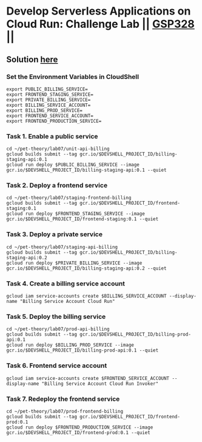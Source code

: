 # Develop Serverless Applications on Cloud Run: Challenge Lab || [GSP328](https://www.cloudskillsboost.google/focuses/14744?parent=catalog) ||

##  Solution [here]()

###  Set the Environment Variables in CloudShell ###

```
export PUBLIC_BILLING_SERVICE=
export FRONTEND_STAGING_SERVICE=
export PRIVATE_BILLING_SERVICE=
export BILLING_SERVICE_ACCOUNT=
export BILLING_PROD_SERVICE=
export FRONTEND_SERVICE_ACCOUNT=
export FRONTEND_PRODUCTION_SERVICE=
```
### Task 1. Enable a public service ###
```
cd ~/pet-theory/lab07/unit-api-billing
gcloud builds submit --tag gcr.io/$DEVSHELL_PROJECT_ID/billing-staging-api:0.1
gcloud run deploy $PUBLIC_BILLING_SERVICE --image gcr.io/$DEVSHELL_PROJECT_ID/billing-staging-api:0.1 --quiet
```

### Task 2. Deploy a frontend service ###
```
cd ~/pet-theory/lab07/staging-frontend-billing
gcloud builds submit --tag gcr.io/$DEVSHELL_PROJECT_ID/frontend-staging:0.1
gcloud run deploy $FRONTEND_STAGING_SERVICE --image gcr.io/$DEVSHELL_PROJECT_ID/frontend-staging:0.1 --quiet
```
### Task 3. Deploy a private service ###
```
cd ~/pet-theory/lab07/staging-api-billing
gcloud builds submit --tag gcr.io/$DEVSHELL_PROJECT_ID/billing-staging-api:0.2
gcloud run deploy $PRIVATE_BILLING_SERVICE --image gcr.io/$DEVSHELL_PROJECT_ID/billing-staging-api:0.2 --quiet
```
### Task 4. Create a billing service account ###
```
gcloud iam service-accounts create $BILLING_SERVICE_ACCOUNT --display-name "Billing Service Account Cloud Run"
```
### Task 5. Deploy the billing service ###
```
cd ~/pet-theory/lab07/prod-api-billing
gcloud builds submit --tag gcr.io/$DEVSHELL_PROJECT_ID/billing-prod-api:0.1
gcloud run deploy $BILLING_PROD_SERVICE --image gcr.io/$DEVSHELL_PROJECT_ID/billing-prod-api:0.1 --quiet
```
### Task 6. Frontend service account ###
```
gcloud iam service-accounts create $FRONTEND_SERVICE_ACCOUNT --display-name "Billing Service Account Cloud Run Invoker"
```
### Task 7. Redeploy the frontend service ###
```
cd ~/pet-theory/lab07/prod-frontend-billing
gcloud builds submit --tag gcr.io/$DEVSHELL_PROJECT_ID/frontend-prod:0.1
gcloud run deploy $FRONTEND_PRODUCTION_SERVICE --image gcr.io/$DEVSHELL_PROJECT_ID/frontend-prod:0.1 --quiet
```
